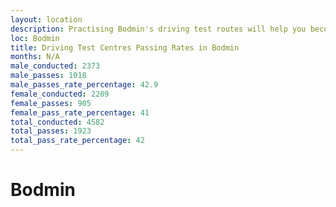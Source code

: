 ```yaml
---
layout: location
description: Practising Bodmin's driving test routes will help you become more confident in your gear-changing abilities.
loc: Bodmin
title: Driving Test Centres Passing Rates in Bodmin
months: N/A
male_conducted: 2373
male_passes: 1018
male_passes_rate_percentage: 42.9
female_conducted: 2209
female_passes: 905
female_pass_rate_percentage: 41
total_conducted: 4582
total_passes: 1923
total_pass_rate_percentage: 42
---
```


# Bodmin
